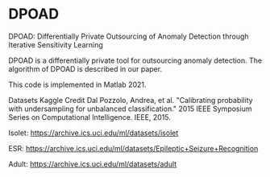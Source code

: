 # DPOAD
DPOAD: Differentially Private Outsourcing of Anomaly Detection through Iterative Sensitivity Learning


DPOAD is a differentially private tool for outsourcing anomaly detection. The algorithm of DPOAD is described in our paper.

This code is implemented in Matlab 2021.


Datasets
Kaggle Credit Dal Pozzolo, Andrea, et al. "Calibrating probability with undersampling for unbalanced classification." 2015 IEEE Symposium Series on Computational Intelligence. IEEE, 2015.

Isolet: https://archive.ics.uci.edu/ml/datasets/isolet

ESR: https://archive.ics.uci.edu/ml/datasets/Epileptic+Seizure+Recognition

Adult: https://archive.ics.uci.edu/ml/datasets/adult
